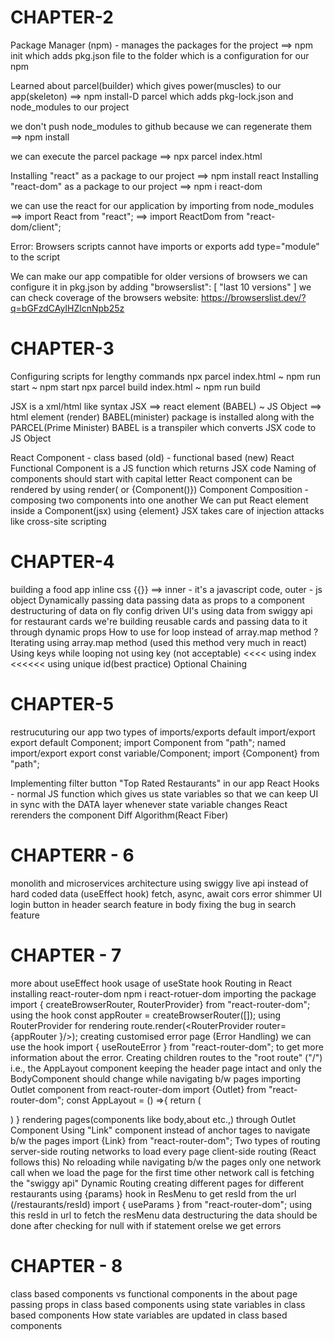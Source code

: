 # CHAPTER-2
Package Manager (npm) - manages the packages for the project
    ==> npm init
    which adds pkg.json file to the folder which is a configuration for our npm

Learned about parcel(builder) which gives power(muscles) to our app(skeleton)
    ==> npm install-D parcel
    which adds pkg-lock.json and node_modules to our project

we don't push node_modules to github because we can regenerate them
    ==> npm install

we can execute the parcel package
    ==> npx parcel index.html

Installing "react" as a package to our project
    ==> npm install react
Installing "react-dom" as a package to our project
    ==> npm i react-dom

we can use the react for our application by importing from node_modules
    ==> import React from "react";
    ==> import ReactDom from "react-dom/client";

Error: Browsers scripts cannot have imports or exports
    add type="module" to the script
    <script type="module" src="./app.js"></script>

We can make our app compatible for older versions of browsers 
    we can configure  it in pkg.json by adding
        "browserslist": [
                "last 10 versions"
         ]
    we can check coverage of the browsers website: https://browserslist.dev/?q=bGFzdCAyIHZlcnNpb25z


# CHAPTER-3
Configuring scripts for lengthy commands
    npx parcel index.html ~ npm run start ~ npm start
    npx parcel build index.html ~ npm run build

JSX is a xml/html like syntax
    JSX ==> react element (BABEL) ~ JS Object ==> html element (render)
    BABEL(minister) package is installed along with the PARCEL(Prime Minister)
    BABEL is a transpiler which converts JSX code to JS Object

React Component
    - class based (old)
    - functional based (new) 
    React Functional Component is a JS function which returns JSX code
    Naming of components should start with capital letter
    React component can be rendered by using render(<Component/> or {Component()})
    Component Composition - composing two components into one another
    We can put React element inside a Component(jsx) using {element}
    JSX takes care of injection attacks like cross-site scripting 

# CHAPTER-4
building a food app
inline css  {{}} ==> inner - it's a javascript code, outer - js object
Dynamically passing data
    passing data as props to a component 
    destructuring of data on fly
config driven UI's
using data from swiggy api for restaurant cards
we're building reusable cards and passing data to it through dynamic props
How to use for loop instead of array.map method ?
Iterating using array.map method (used this method very much in react)
Using keys while looping
    not using key (not acceptable) <<<< using index <<<<<< using unique id(best practice)
Optional Chaining

# CHAPTER-5
restrucuturing our app
two types of imports/exports
    default import/export
        export default Component;
        import Component from "path";
    named import/export
        export const variable/Component;
        import {Component} from "path";

Implementing filter button "Top Rated Restaurants" in our app
React Hooks - normal JS function which gives us state variables so that 
we can keep UI in sync with the DATA layer
whenever state variable changes React rerenders the component
Diff Algorithm(React Fiber)


# CHAPTERR - 6
monolith and microservices architecture
using swiggy live api instead of hard coded data (useEffect hook)
fetch, async, await
cors error
shimmer UI
login button in header
search feature in body 
fixing the bug in search feature

# CHAPTER - 7
more about useEffect hook
usage of useState hook
Routing in React
installing react-router-dom
    npm i react-rotuer-dom
importing the package
    import { createBrowserRouter, RouterProvider} from "react-router-dom";
using the hook
    const appRouter = createBrowserRouter([]);
using RouterProvider for rendering
    route.render(<RouterProvider router={appRouter }/>);
creating customised error page (Error Handling)
    we can use the hook import { useRouteError } from "react-router-dom"; to get more information 
    about the error.
Creating children routes to the "root route" ("/") i.e., the AppLayout component
    keeping the header page intact and only the BodyComponent should change while navigating b/w pages
    importing Outlet component from react-router-dom
        import {Outlet} from "react-router-dom";
        const AppLayout = () =>{
            return (
                <div>
                    <HeaderComponent/>
                    <Outlet/> 
                </div>
            )
        }
        rendering pages(components like body,about etc.,) through Outlet Component
Using "Link" component instead of anchor tages to navigate b/w the pages
    import {Link} from "react-router-dom";
Two types of routing
    server-side routing
        networks to load every page
    client-side routing (React follows this)
        No reloading while navigating b/w the pages
        only one network call when we load the page for the first time
        other network call is fetching the "swiggy api"
Dynamic Routing
    creating different pages for different restaurants
    using {params} hook in ResMenu to get resId from the url (/restaurants/resId)
        import { useParams } from "react-router-dom";
    using this resId in url to fetch the resMenu data
    destructuring the data should be done after checking for null with if statement orelse we get errors

# CHAPTER - 8
class based components vs functional components in the about page
passing props in class based components
using state variables in class based components
How state variables are updated in class based components



 